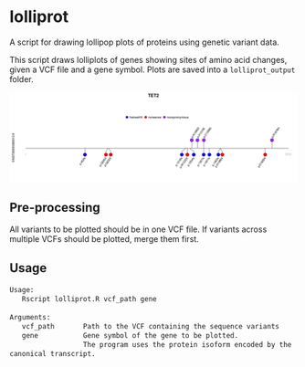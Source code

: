 # lolliprot
A script for drawing lollipop plots of proteins using genetic variant data.

This script draws lolliplots of genes showing sites of amino acid changes, given a VCF file and a gene symbol.
Plots are saved into a `lolliprot_output` folder.


![TET2 lolliprot](https://github.com/vaporised/lolliprot/blob/main/data/TET2_lolliprot.png)

## Pre-processing
All variants to be plotted should be in one VCF file. If variants across multiple VCFs should be plotted, merge them first.

## Usage
```
Usage:
   Rscript lolliprot.R vcf_path gene

Arguments:
   vcf_path       Path to the VCF containing the sequence variants
   gene           Gene symbol of the gene to be plotted. 
                  The program uses the protein isoform encoded by the canonical transcript. 
```
